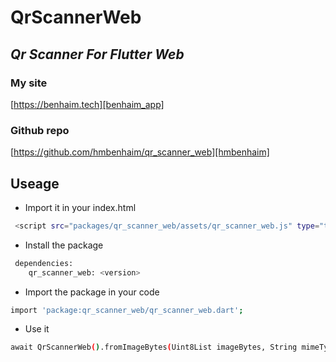 # QrScannerWeb
## _Qr Scanner For Flutter Web_

### My site
[https://benhaim.tech][benhaim_app]

### Github repo
[https://github.com/hmbenhaim/qr_scanner_web][hmbenhaim]

## Useage
- Import it in your index.html  
```sh
 <script src="packages/qr_scanner_web/assets/qr_scanner_web.js" type="text/javascript"></script>
```
- Install the package
```sh
 dependencies:
    qr_scanner_web: <version>
```
- Import the package in your code
```sh
import 'package:qr_scanner_web/qr_scanner_web.dart';
``` 
- Use it
```sh
await QrScannerWeb().fromImageBytes(Uint8List imageBytes, String mimeType);
``` 

[hmbenhaim]: <https://github.com/hmbenhaim/qr_scanner_web>
[benhaim_app]: <https://benhaim.tech>